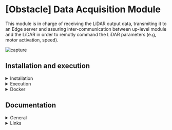 # [Obstacle] Data Acquisition Module

This module is in charge of receiving the LiDAR output data, transmiting it to an Edge server and assuring inter-communication between up-level module and the LiDAR in order to remotly command the LiDAR parameters (e.g, motor activation, speed).
 
![capture](https://user-images.githubusercontent.com/80487132/220365897-bfaf5de9-b103-4b8c-b224-64be1a14131a.png)

## Installation and execution

<details><summary>Installation</summary>

Simply run the script file
```
./install.sh
```
In the program directory.

</details>
<details><summary>Execution</summary>

Simply run by the command
```
./run.sh
```

</details>
<details><summary>Docker</summary>

You can use a docker image with:

```
cd docker
./build.sh
./run.sh
```

</details>

## Documentation

<details><summary>General</summary>

- The more important parameters could be changed in the ```config``` JSON file.

</details>

<details><summary>Links</summary>

Full system repository: [link](https://github.com/nsviel/Obstacle_System)<br />
- [x] Data acquisition module
- [ ] Control Interface module: [link](https://github.com/nsviel/Obstacle-Control_Interface_Module)
- [ ] Edge server module
  - [ ] Edge orchestrator component: [link](https://github.com/nsviel/Obstacle-Edge_Orchestration_Module)
  - [ ] Data processing component: [link](https://github.com/nsviel/Velodium)

</details>
